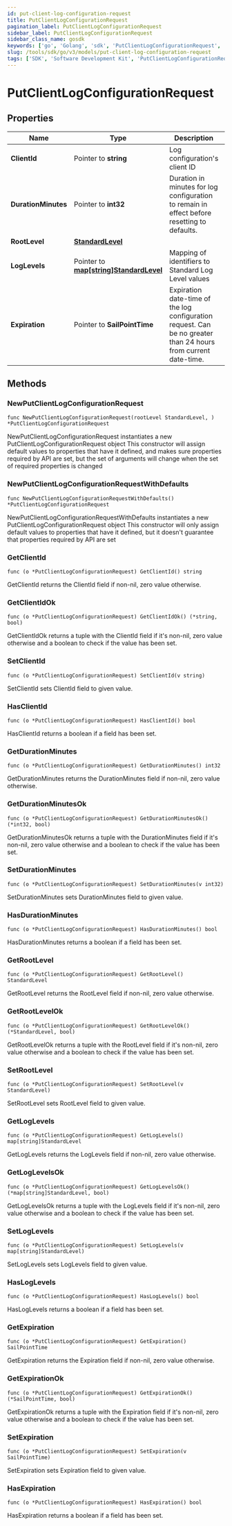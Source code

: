 ```yaml
---
id: put-client-log-configuration-request
title: PutClientLogConfigurationRequest
pagination_label: PutClientLogConfigurationRequest
sidebar_label: PutClientLogConfigurationRequest
sidebar_class_name: gosdk
keywords: ['go', 'Golang', 'sdk', 'PutClientLogConfigurationRequest', 'PutClientLogConfigurationRequest'] 
slug: /tools/sdk/go/v3/models/put-client-log-configuration-request
tags: ['SDK', 'Software Development Kit', 'PutClientLogConfigurationRequest', 'PutClientLogConfigurationRequest']
---
```


# PutClientLogConfigurationRequest

## Properties

Name | Type | Description | Notes
------------ | ------------- | ------------- | -------------
**ClientId** | Pointer to **string** | Log configuration's client ID | [optional] 
**DurationMinutes** | Pointer to **int32** | Duration in minutes for log configuration to remain in effect before resetting to defaults. | [optional] [default to 240]
**RootLevel** | [**StandardLevel**](standard-level) |  | 
**LogLevels** | Pointer to [**map[string]StandardLevel**](standard-level) | Mapping of identifiers to Standard Log Level values | [optional] 
**Expiration** | Pointer to **SailPointTime** | Expiration date-time of the log configuration request.  Can be no greater than 24 hours from current date-time. | [optional] 

## Methods

### NewPutClientLogConfigurationRequest

`func NewPutClientLogConfigurationRequest(rootLevel StandardLevel, ) *PutClientLogConfigurationRequest`

NewPutClientLogConfigurationRequest instantiates a new PutClientLogConfigurationRequest object
This constructor will assign default values to properties that have it defined,
and makes sure properties required by API are set, but the set of arguments
will change when the set of required properties is changed

### NewPutClientLogConfigurationRequestWithDefaults

`func NewPutClientLogConfigurationRequestWithDefaults() *PutClientLogConfigurationRequest`

NewPutClientLogConfigurationRequestWithDefaults instantiates a new PutClientLogConfigurationRequest object
This constructor will only assign default values to properties that have it defined,
but it doesn't guarantee that properties required by API are set

### GetClientId

`func (o *PutClientLogConfigurationRequest) GetClientId() string`

GetClientId returns the ClientId field if non-nil, zero value otherwise.

### GetClientIdOk

`func (o *PutClientLogConfigurationRequest) GetClientIdOk() (*string, bool)`

GetClientIdOk returns a tuple with the ClientId field if it's non-nil, zero value otherwise
and a boolean to check if the value has been set.

### SetClientId

`func (o *PutClientLogConfigurationRequest) SetClientId(v string)`

SetClientId sets ClientId field to given value.

### HasClientId

`func (o *PutClientLogConfigurationRequest) HasClientId() bool`

HasClientId returns a boolean if a field has been set.

### GetDurationMinutes

`func (o *PutClientLogConfigurationRequest) GetDurationMinutes() int32`

GetDurationMinutes returns the DurationMinutes field if non-nil, zero value otherwise.

### GetDurationMinutesOk

`func (o *PutClientLogConfigurationRequest) GetDurationMinutesOk() (*int32, bool)`

GetDurationMinutesOk returns a tuple with the DurationMinutes field if it's non-nil, zero value otherwise
and a boolean to check if the value has been set.

### SetDurationMinutes

`func (o *PutClientLogConfigurationRequest) SetDurationMinutes(v int32)`

SetDurationMinutes sets DurationMinutes field to given value.

### HasDurationMinutes

`func (o *PutClientLogConfigurationRequest) HasDurationMinutes() bool`

HasDurationMinutes returns a boolean if a field has been set.

### GetRootLevel

`func (o *PutClientLogConfigurationRequest) GetRootLevel() StandardLevel`

GetRootLevel returns the RootLevel field if non-nil, zero value otherwise.

### GetRootLevelOk

`func (o *PutClientLogConfigurationRequest) GetRootLevelOk() (*StandardLevel, bool)`

GetRootLevelOk returns a tuple with the RootLevel field if it's non-nil, zero value otherwise
and a boolean to check if the value has been set.

### SetRootLevel

`func (o *PutClientLogConfigurationRequest) SetRootLevel(v StandardLevel)`

SetRootLevel sets RootLevel field to given value.


### GetLogLevels

`func (o *PutClientLogConfigurationRequest) GetLogLevels() map[string]StandardLevel`

GetLogLevels returns the LogLevels field if non-nil, zero value otherwise.

### GetLogLevelsOk

`func (o *PutClientLogConfigurationRequest) GetLogLevelsOk() (*map[string]StandardLevel, bool)`

GetLogLevelsOk returns a tuple with the LogLevels field if it's non-nil, zero value otherwise
and a boolean to check if the value has been set.

### SetLogLevels

`func (o *PutClientLogConfigurationRequest) SetLogLevels(v map[string]StandardLevel)`

SetLogLevels sets LogLevels field to given value.

### HasLogLevels

`func (o *PutClientLogConfigurationRequest) HasLogLevels() bool`

HasLogLevels returns a boolean if a field has been set.

### GetExpiration

`func (o *PutClientLogConfigurationRequest) GetExpiration() SailPointTime`

GetExpiration returns the Expiration field if non-nil, zero value otherwise.

### GetExpirationOk

`func (o *PutClientLogConfigurationRequest) GetExpirationOk() (*SailPointTime, bool)`

GetExpirationOk returns a tuple with the Expiration field if it's non-nil, zero value otherwise
and a boolean to check if the value has been set.

### SetExpiration

`func (o *PutClientLogConfigurationRequest) SetExpiration(v SailPointTime)`

SetExpiration sets Expiration field to given value.

### HasExpiration

`func (o *PutClientLogConfigurationRequest) HasExpiration() bool`

HasExpiration returns a boolean if a field has been set.


